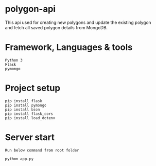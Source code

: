 # polygon-api

This api used for creating new polygons and update the existing polygon and fetch all saved polygon details from MongoDB.

# Framework, Languages & tools
```
Python 3
Flask
pymongo
```

# Project setup
```
pip install flask
pip install pymongo
pip install bson
pip install flask_cors
pip install load_dotenv
```


# Server start
```
Run below command from root folder

python app.py
```